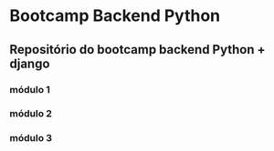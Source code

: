 # Bootcamp Backend Python

## Repositório do bootcamp backend Python + django

### módulo 1

### módulo 2

### módulo 3
